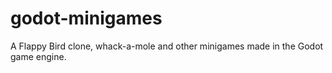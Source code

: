 # godot-minigames
A Flappy Bird clone, whack-a-mole and other minigames made in the Godot game engine.
